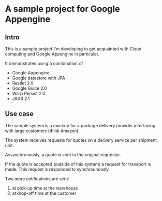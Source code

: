 # A sample project for Google Appengine

## Intro

This is a sample project I'm developing to get acquainted with Cloud computing and Google Appengine in particular.

It demonstrates using a combination of 

* Google Appengine
* Google datastore with JPA
* Restlet 2.0
* Google Guice 2.0
* Warp Persist 2.0
* JAXB 2.1

## Use case

The sample system is a mockup for a package delivery provider interfacing with large customers (think Amazon). 

The system receives requests for quotes on a delivery service per shipment unit.

Assynchronously, a quote is sent to the original requestor.

If the quote is accepted (outside of this system) a request for transport is made. This request is responded to synchrounously.

Two more notifications are sent:

1. at pick-up time at the warehouse
1. at drop-off time at the customer


